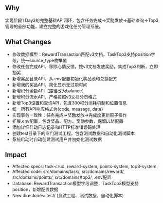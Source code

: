 ## Why
实现阶段1 Day3的完整基础API闭环，包含任务完成→奖励发放→基础查询→Top3管理的全部功能，建立完整的游戏化任务管理系统。

## What Changes
- 修改数据模型：RewardTransaction匹配v3文档，TaskTop3支持position字段，统一source_type枚举值
- 修改任务完成API，移除心情反馈，按v3文档发放奖励，集成Top3判断，立即抽奖
- 新增奖品目录API，从.env配置初始化奖品池和兑换配方
- 新增我的奖品API，简化显示无过期时间
- 新增积分余额API（路径改为balance）
- 新增积分流水API，严格按照v3文档分页格式
- 新增Top3设置和查询API，包含300积分消耗机制和位置信息
- 统一所有API响应格式为{code, message, data}
- 实现事务一致性：任务完成→奖励发放→完成度更新原子操作
- 扩展.env配置，包含奖品、配方、奖励参数，保留LLM配置
- 添加详细启动日志记录和HTTP标准错误码处理
- 创建test目录下的专门测试工程，包含测试数据和自动化测试脚本
- 系统启动时自动创建测试用户并初始化测试数据

## Impact
- Affected specs: task-crud, reward-system, points-system, top3-system
- Affected code: src/domains/task/, src/domains/reward/, src/domains/points/, src/domains/top3/, .env配置
- Database: RewardTransaction模型字段调整，TaskTop3模型支持position，新增配置数据
- New directories: test/ (测试工程、测试数据、自动化脚本)